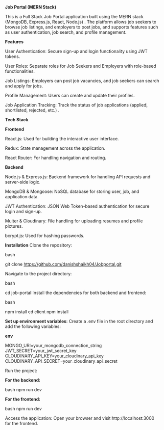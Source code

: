 ****Job Portal (MERN Stack)****

This is a Full Stack Job Portal application built using the MERN stack (MongoDB, Express.js, React, Node.js) . The platform allows job seekers to browse job listings, and employers to post jobs, and supports features such as user authentication, job search, and profile management.

****Features****

User Authentication: Secure sign-up and login functionality using JWT tokens.

User Roles: Separate roles for Job Seekers and Employers with role-based functionalities.

Job Listings: Employers can post job vacancies, and job seekers can search and apply for jobs.

Profile Management: Users can create and update their profiles.

Job Application Tracking: Track the status of job applications (applied, shortlisted, rejected, etc.)   .


**Tech Stack**

**Frontend**

React.js: Used for building the interactive user interface.

Redux: State management across the application.

React Router: For handling navigation and routing.

**Backend**

Node.js & Express.js: Backend framework for handling API requests and server-side logic.

MongoDB & Mongoose: NoSQL database for storing user, job, and application data.

JWT Authentication: JSON Web Token-based authentication for secure login and sign-up.

Multer & Cloudinary: File handling for uploading resumes and profile pictures.

bcrypt.js: Used for hashing passwords.

**Installation**
Clone the repository:

bash

git clone https://github.com/danishshaikh04/Jobportal.git

Navigate to the project directory:

bash

cd job-portal
Install the dependencies for both backend and frontend:

bash

npm install
cd client
npm install

**Set up environment variables:**
Create a .env file in the root directory and add the following variables:

**env**

MONGO_URI=your_mongodb_connection_string
JWT_SECRET=your_jwt_secret_key
CLOUDINARY_API_KEY=your_cloudinary_api_key
CLOUDINARY_API_SECRET=your_cloudinary_api_secret


Run the project:

**For the backend:**

bash
npm run dev

**For the frontend:**

bash
npm run dev

Access the application:
Open your browser and visit http://localhost:3000 for the frontend.

